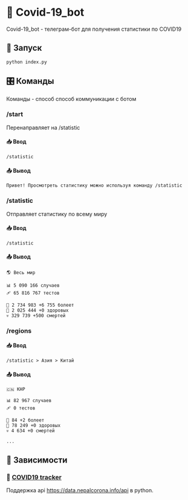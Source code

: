 # 🤖 Covid-19_bot
Covid-19_bot - телеграм-бот для получения статистики по COVID19
## 🚀 Запуск
```
python index.py
```
## 🎛 Команды
Команды - способ способ коммуникации с ботом
### /start
Перенаправляет на /statistic
#### 📥 Ввод
```
/statistic
```
#### 📤 Вывод
```
Привет! Просмотреть статистику можно используя команду /statistic
```
### /statistic
Отправляет статистику по всему миру
#### 📥 Ввод
```
/statistic
```
#### 📤 Вывод
```
🌎 Весь мир

📊 5 090 166 случаев
🩹 65 816 767 тестов

🤒 2 734 983 +6 755 болеет
💊 2 025 444 +0 здоровых
💀 329 739 +500 смертей
```
### /regions
#### 📥 Ввод
```
/statistic > Азия > Китай
```
#### 📤 Вывод
```
🇨🇳 КНР

📊 82 967 случаев
🩹 0 тестов

🤒 84 +2 болеет
💊 78 249 +0 здоровых
💀 4 634 +0 смертей

...
```
## 🔨 Зависимости
### 👑 [COVID19 tracker](https://github.com/jDan735/covid19-tracker)
Поддержка api https://data.nepalcorona.info/api в python.

